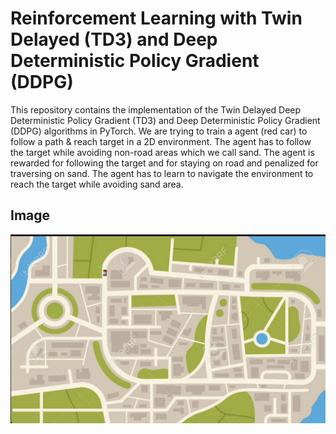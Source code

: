 # Reinforcement Learning with Twin Delayed (TD3) and Deep Deterministic Policy Gradient (DDPG)
This repository contains the implementation of the Twin Delayed Deep Deterministic Policy Gradient (TD3) and Deep Deterministic Policy Gradient (DDPG) algorithms in PyTorch.
We are trying to train a agent (red car) to follow a path & reach target in a 2D environment. The agent has to follow the target while avoiding non-road areas which we call sand. The agent is rewarded for following the target and for staying on road and penalized for traversing on sand. The agent has to learn to navigate the environment to reach the target while avoiding sand area.

## Image
![img](/images/autonomous-car.png)